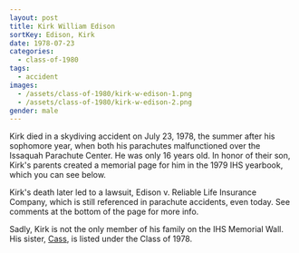 ```yaml
---
layout: post
title: Kirk William Edison
sortKey: Edison, Kirk
date: 1978-07-23
categories:
  - class-of-1980
tags:
  - accident
images:
  - /assets/class-of-1980/kirk-w-edison-1.png
  - /assets/class-of-1980/kirk-w-edison-2.png
gender: male
---
```

Kirk died in a skydiving accident on July 23, 1978, the summer after his sophomore year, when both his parachutes malfunctioned over the Issaquah Parachute Center.  He was only 16 years old.  In honor of their son, Kirk's parents created a memorial page for him in the 1979 IHS yearbook, which you can see below.

Kirk's death later led to a lawsuit, Edison v. Reliable Life Insurance Company, which is still referenced in parachute accidents, even today. See comments at the bottom of the page for more info.

Sadly, Kirk is not the only member of his family on the IHS Memorial Wall. His sister, [Cass](https://ihsmemorial.org/class-of-1978/cathy-jean-edison/), is listed under the Class of 1978.